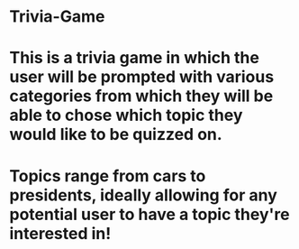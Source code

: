 # Trivia-Game

# This is a trivia game in which the user will be prompted with various categories from which they will be able to chose which topic they would like to be quizzed on.

# Topics range from cars to presidents, ideally allowing for any potential user to have a topic they're interested in!
